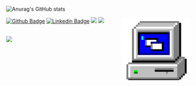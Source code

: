 ![Anurag's GitHub stats](https://github-readme-stats.vercel.app/api?username=cleberlucas&show_icons=true&theme=radical)

[![Github Badge](https://img.shields.io/badge/-Github-000?style=flat-square&logo=Github&logoColor=white&link=https://github.com/cleberlucas)](https://github.com/cleberlucas)
[![Linkedin Badge](https://img.shields.io/badge/-LinkedIn-blue?style=flat-square&logo=Linkedin&logoColor=white&link=https://www.linkedin.com/in/cleber-lucas-599bb11b2/)](https://www.linkedin.com/in/cleber-lucas-599bb11b2/)
<img src=https://github.com/TheDudeThatCode/TheDudeThatCode/blob/master/Assets/Earth.gif width="30">
<img src="https://github.com/TheDudeThatCode/TheDudeThatCode/blob/master/Assets/Mario_Hello_Big.gif" width="30px">
<img align="right" alt="PC GIF" src="https://github.com/TheDudeThatCode/TheDudeThatCode/blob/master/Assets/PC.gif" width="190" />

<br>

<a href="https://github.com/TheDudeThatCode">
  <img align="center" src="https://github-readme-stats.vercel.app/api/top-langs/?username=TheDudeThatCode&theme=dark&hide_langs_below=1" />
</a>

